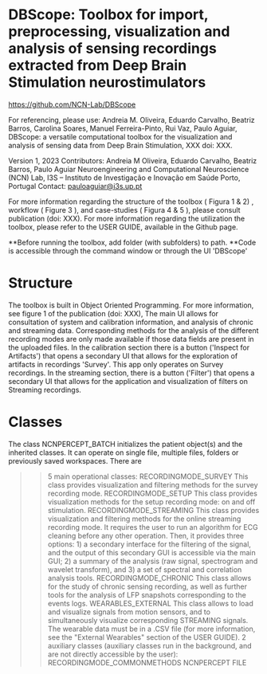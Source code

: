 # DBScope: Toolbox for import, preprocessing, visualization and analysis of sensing recordings extracted from Deep Brain Stimulation neurostimulators

https://github.com/NCN-Lab/DBScope

For referencing, please use: Andreia M. Oliveira, Eduardo Carvalho, Beatriz Barros, Carolina Soares, Manuel Ferreira-Pinto, Rui Vaz, Paulo Aguiar, DBScope: a versatile computational toolbox for the visualization and analysis of sensing data from Deep Brain Stimulation, XXX doi: XXX.

Version 1, 2023
Contributors: Andreia M Oliveira, Eduardo Carvalho, Beatriz Barros, Paulo Aguiar
Neuroengineering and Computational Neuroscience (NCN) Lab,
I3S – Instituto de Investigação e Inovação em Saúde
Porto, Portugal 
Contact: pauloaguiar@i3s.up.pt

For more information regarding the structure of the toolbox ( Figura 1 & 2) , workflow ( Figure 3 ), and case-studies ( Figura 4 & 5 ), please consult publication (doi: XXX).
For more information regarding the utilization the toolbox, please refer to the USER GUIDE, available in the Github page.

**Before running the toolbox, add folder (with subfolders) to path.
**Code is accessible through the command window or through the UI 'DBScope'

# Structure
The toolbox is built in Object Oriented Programming.  For more information, see figure 1 of the publication (doi: XXX),
The main UI allows for consultation of system and calibration information, and analysis of chronic and streaming data. Corresponding methods for the analysis of the different recording modes are only made available if those 
data fields are present in the uploaded files.
In the calibration section there is a button ('Inspect for Artifacts') that opens a secondary UI that allows for the exploration of artifacts in recordings 'Survey'. This app only operates on Survey recordings.
In the streaming section, there is a button ('Filter') that opens a secondary UI that allows for the application and visualization of filters on Streaming recordings. 

 # Classes
The class NCNPERCEPT_BATCH initializes the patient object(s) and the inherited classes. It can operate on single file, multiple files, folders or previously saved workspaces.
There are  
>> 5 main operational classes:
 RECORDINGMODE_SURVEY
 This class provides visualization and filtering methods for the survey recording mode.
 RECORDINGMODE_SETUP
 This class provides visualization methods for the setup recording mode: on and off stimulation.
 RECORDINGMODE_STREAMING
 This class provides visualization and filtering methods for the online streaming recording mode. It requires the user to run an algorithm for ECG cleaning before any other operation. Then, it provides three options: 1) a secondary interface for the filtering of the signal, and the output of this secondary GUI is accessible via the main GUI; 2) a summary of the analysis (raw signal, spectrogram and wavelet transform), and 3) a set of spectral and correlation analysis tools.
 RECORDINGMODE_CHRONIC
 This class allows for the study of chronic sensing recording, as well as further tools for the analysis of LFP snapshots corresponding to the events logs.
 WEARABLES_EXTERNAL
 This class allows to load and visualize signals from motion sensors, and to simultaneously visualize corresponding STREAMING signals.
 The wearable data must be in a .CSV file (for more information, see the "External Wearables" section of the USER GUIDE).
 >>  2 auxiliary classes (auxiliary classes run in the background, and are not directly accessible by the user):
RECORDINGMODE_COMMONMETHODS
NCNPERCEPT FILE
